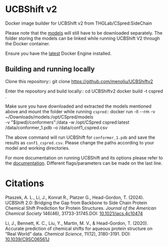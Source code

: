UCBShift v2
===========

Docker image builder for UCBShift v2 from THGLab/CSpred:SideChain

Please note that the [models](https://datadryad.org/stash/share/6vbrswTtNRcHk2vV3e6P1QGH1yYMhvdHDlauysTCObE) will still have to be downloaded separately. The folder storing the models can be linked while running UCBShift V2 through the Docker container.

Ensure you have the [latest](https://docs.docker.com/engine/install/) Docker Engine installed.

Building and running locally
----------------------------
Clone this repository::
    git clone https://github.com/menoliu/UCBShiftv2

Enter the repository and build locally::
    cd UCBShiftv2
    docker build -t cspred .

Make sure you have downloaded and extracted the models mentioned above and mount the folder while running ``cspred``::
    docker run -it --rm -v ~/Downloads/models:/opt/CSpred/models \
    -v "$(pwd)/conformers":/data -w /opt/CSpred cspred:latest \
    /data/conformer_1.pdb -o /data/conf1_cspred.csv

The above command will run UCBShift for ``conformer_1.pdb`` and save the results as ``conf1_cspred.csv``. Please change the paths according to your model and working directories.

For more documentation on running UCBShift and its options please refer to the [documentation](https://github.com/THGLab/CSpred/blob/SideChain/README.md). Different flags/parameters can be made on the last line.

Citations
=========
Ptaszek, A. L., Li, J., Konrat R., Platzer G., Head-Gordon, T. (2024). UCBShift 2.0: Bridging the Gap from Backbone to Side Chain Protein Chemical Shift Prediction for Protein Structures. _Journal of the American Chemical Society_ 146(46), 31733-31745.DOI: [10.1021/jacs.4c10474](https://pubs.acs.org/doi/abs/10.1021/jacs.4c10474)

Li, J., Bennett, K. C., Liu, Y., Martin, M. V., & Head-Gordon, T. (2020). Accurate prediction of chemical shifts for aqueous protein structure on “Real World” data. _Chemical Science_, 11(12), 3180-3191. DOI: [10.1039/C9SC06561J](https://pubs.rsc.org/en/content/articlehtml/2020/sc/c9sc06561j)
